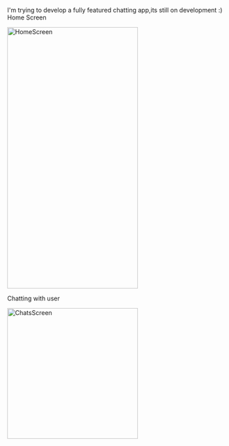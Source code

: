 I'm trying to develop a fully featured chatting app,its still on development :)
Home Screen

<img src="https://github.com/user-attachments/assets/e201631a-4ef2-4191-8d0e-b2857e54dfd8" alt="HomeScreen" width="300" height ="600"/>






Chatting with user

<img src="https://github.com/user-attachments/assets/64e54e0e-b17b-42fe-8a2d-45e6e7d79e2b" alt="ChatsScreen" width="300" />




